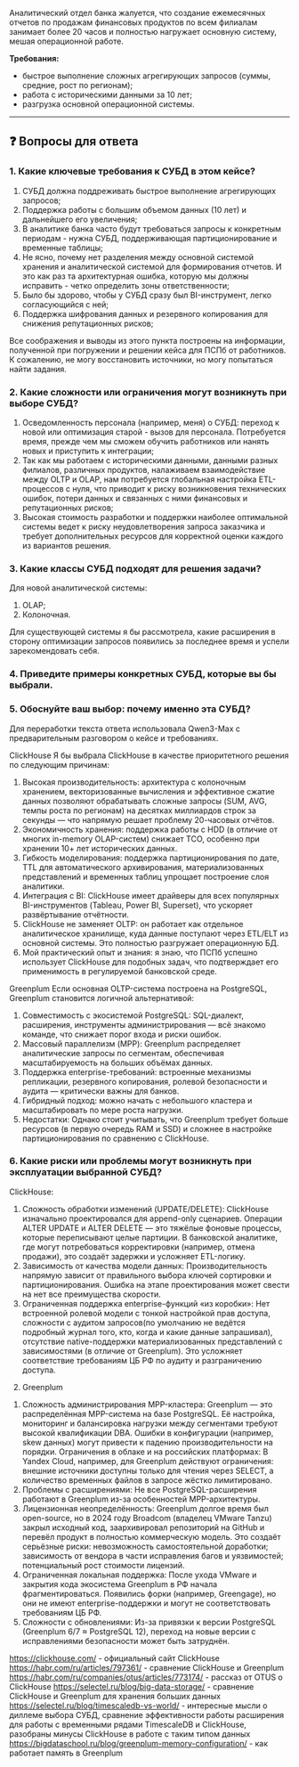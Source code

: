 Аналитический отдел банка жалуется, что создание ежемесячных отчетов по продажам финансовых продуктов по всем филиалам занимает более 20 часов и полностью нагружает основную систему, мешая операционной работе.  

**Требования:**  
- быстрое выполнение сложных агрегирующих запросов (суммы, средние, рост по регионам);  
- работа с историческими данными за 10 лет;  
- разгрузка основной операционной системы.  

---

## ❓ Вопросы для ответа

### 1. Какие ключевые требования к СУБД в этом кейсе? 
1) СУБД должна поддреживать быстрое выполнение агрегирующих запросов;
2) Поддержка работы с большим объемом данных (10 лет) и дальнейшего его увеличения;
3) В аналитике банка часто будут требоваться запросы к конкретным периодам - нужна СУБД, поддерживающая партиционирование и временные таблицы;
4) Не ясно, почему нет разделения между основной системой хранения и аналитической системой для формирования отчетов. И это как раз та архитектурная ошибка, которую мы должны исправить - четко определить зоны ответственности;
5) Было бы здорово, чтобы у СУБД сразу был BI-инструмент, легко согласующийся с ней;
6) Поддержка шифрования данных и резервного копирования для снижения репутационных рисков;

Все соображения и выводы из этого пункта построены на информации, полученной при погружении и решении кейса для ПСПб от работников. К сожалению, не могу восстановить источники, но могу попытаться найти задания.

### 2. Какие сложности или ограничения могут возникнуть при выборе СУБД? 
1) Осведомленность персонала (например, меня) о СУБД: переход к новой или оптимизация старой - вызов для персонала. Потребуется время, прежде чем мы сможем обучить работников или нанять новых и приступить к интеграции;
2) Так как мы работаем с историческими данными, данными разных филиалов, различных продуктов, налаживаем взаимодействие между OLTP и OLAP, нам потребуется глобальная настройка ETL-процессов с нуля, что приводит к риску возникновения технических ошибок, потери данных и связанных с ними финансовых и репутационных рисков;
3) Высокая стоимость разработки и поддержки наиболее оптимальной системы ведет к риску неудовлетворения запроса заказчика и требует дополнительных ресурсов для корректной оценки каждого из вариантов решения.

### 3. Какие классы СУБД подходят для решения задачи?  
Для новой аналитической системы:
1) OLAP;
2) Колоночная.

Для существующей системы я бы рассмотрела, какие расширения в сторону оптимизации запросов появились за последнее время и успели зарекомендовать себя.

### 4. Приведите примеры конкретных СУБД, которые вы бы выбрали.  
### 5. Обоснуйте ваш выбор: почему именно эта СУБД?  
Для переработки текста ответа использовала Qwen3-Max с предварительным разговором о кейсе и требованиях.

ClickHouse
Я бы выбрала ClickHouse в качестве приоритетного решения по следующим причинам:
1) Высокая производительность: архитектура с колоночным хранением, векторизованные вычисления и эффективное сжатие данных позволяют обрабатывать сложные запросы (SUM, AVG, темпы роста по регионам) на десятках миллиардов строк за секунды — что напрямую решает проблему 20-часовых отчётов.
2) Экономичность хранения: поддержка работы с HDD (в отличие от многих in-memory OLAP-систем) снижает TCO, особенно при хранении 10+ лет исторических данных.
3) Гибкость моделирования: поддержка партиционирования по дате, TTL для автоматического архивирования, материализованных представлений и временных таблиц упрощает построение слоя аналитики.
4) Интеграция с BI: ClickHouse имеет драйверы для всех популярных BI-инструментов (Tableau, Power BI, Superset), что ускоряет развёртывание отчётности.
5) ClickHouse не заменяет OLTP: он работает как отдельное аналитическое хранилище, куда данные поступают через ETL/ELT из основной системы. Это полностью разгружает операционную БД.
6) Мой практический опыт и знания: я знаю, что ПСПб успешно использует ClickHouse для подобных задач, что подтверждает его применимость в регулируемой банковской среде.


Greenplum
Если основная OLTP-система построена на PostgreSQL, Greenplum становится логичной альтернативой:
1) Совместимость с экосистемой PostgreSQL: SQL-диалект, расширения, инструменты администрирования — всё знакомо команде, что снижает порог входа и риски ошибок.
2) Массовый параллелизм (MPP): Greenplum распределяет аналитические запросы по сегментам, обеспечивая масштабируемость на больших объёмах данных.
3) Поддержка enterprise-требований: встроенные механизмы репликации, резервного копирования, ролевой безопасности и аудита — критически важны для банков.
4) Гибридный подход: можно начать с небольшого кластера и масштабировать по мере роста нагрузки.
5) Недостатки: Однако стоит учитывать, что Greenplum требует больше ресурсов (в первую очередь RAM и SSD) и сложнее в настройке партиционирования по сравнению с ClickHouse.

### 6. Какие риски или проблемы могут возникнуть при эксплуатации выбранной СУБД?  
ClickHouse:
1) Сложность обработки изменений (UPDATE/DELETE): ClickHouse изначально проектировался для append-only сценариев. Операции ALTER UPDATE и ALTER DELETE — это тяжёлые фоновые процессы, которые переписывают целые партиции. В банковской аналитике, где могут потребоваться корректировки (например, отмена продажи), это создаёт задержки и усложняет ETL-логику.
2) Зависимость от качества модели данных: Производительность напрямую зависит от правильного выбора ключей сортировки и партиционирования. Ошибка на этапе проектирования может свести на нет все преимущества скорости.
3) Ограниченная поддержка enterprise-функций «из коробки»: Нет встроенной ролевой модели с тонкой настройкой прав доступа, сложности с аудитом запросов(по умолчанию не ведётся подробный журнал того, кто, когда и какие данные запрашивал), отсутствие native-поддержки материализованных представлений с зависимостями (в отличие от Greenplum). Это усложняет соответствие требованиям ЦБ РФ по аудиту и разграничению доступа.

2. Greenplum
1) Сложность администрирования MPP-кластера: Greenplum — это распределённая MPP-система на базе PostgreSQL. Её настройка, мониторинг и балансировка нагрузки между сегментами требуют высокой квалификации DBA. Ошибки в конфигурации (например, skew данных) могут привести к падению производительности на порядки.
Ограничения в облаке и на российских платформах: В Yandex Cloud, например, для Greenplum действуют ограничения: внешние источники доступны только для чтения через SELECT, а количество временных файлов в запросе жёстко лимитировано.
2) Проблемы с расширениями: Не все PostgreSQL-расширения работают в Greenplum из-за особенностей MPP-архитектуры.
3) Лицензионная неопределённость: Greenplum долгое время был open-source, но в 2024 году Broadcom (владелец VMware Tanzu) закрыл исходный код, заархивировал репозиторий на GitHub и перевёл продукт в полностью коммерческую модель. Это создаёт серьёзные риски:
невозможность самостоятельной доработки;
зависимость от вендора в части исправления багов и уязвимостей;
потенциальный рост стоимости лицензий.
4) Ограниченная локальная поддержка: После ухода VMware и закрытия кода экосистема Greenplum в РФ начала фрагментироваться. Появились форки (например, Greengage), но они не имеют enterprise-поддержки и могут не соответствовать требованиям ЦБ РФ.
5) Сложности с обновлениями: Из-за привязки к версии PostgreSQL (Greenplum 6/7 ≈ PostgreSQL 12), переход на новые версии с исправлениями безопасности может быть затруднён.

https://clickhouse.com/ - официальный сайт ClickHouse
https://habr.com/ru/articles/797361/ - сравнение ClickHouse и Greenplum
https://habr.com/ru/companies/otus/articles/773174/ - рассказ от OTUS о ClickHouse
https://selectel.ru/blog/big-data-storage/ - сравнение ClickHouse и Greenplum для хранения больших данных
https://selectel.ru/blog/timescaledb-vs-world/ - интересные мысли о диллеме выбора СУБД, сравнение эффективности работы расширения для работы с временными рядами TimescaleDB и ClickHouse, разобраны минусы ClickHouse в работе с таким типом данных
https://bigdataschool.ru/blog/greenplum-memory-configuration/ - как работает память в Greenplum

